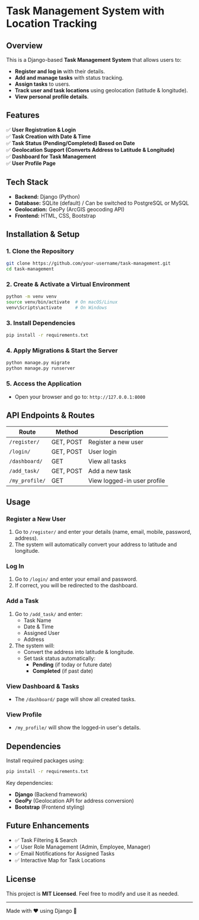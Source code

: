 # Task Management System with Location Tracking

## Overview
This is a Django-based **Task Management System** that allows users to:
- **Register and log in** with their details.
- **Add and manage tasks** with status tracking.
- **Assign tasks** to users.
- **Track user and task locations** using geolocation (latitude & longitude).
- **View personal profile details**.

## Features
✅ **User Registration & Login**  
✅ **Task Creation with Date & Time**  
✅ **Task Status (Pending/Completed) Based on Date**  
✅ **Geolocation Support (Converts Address to Latitude & Longitude)**  
✅ **Dashboard for Task Management**  
✅ **User Profile Page**  

## Tech Stack
- **Backend:** Django (Python)
- **Database:** SQLite (default) / Can be switched to PostgreSQL or MySQL
- **Geolocation:** GeoPy (ArcGIS geocoding API)
- **Frontend:** HTML, CSS, Bootstrap

## Installation & Setup

### **1. Clone the Repository**
```bash
git clone https://github.com/your-username/task-management.git
cd task-management
```

### **2. Create & Activate a Virtual Environment**
```bash
python -m venv venv
source venv/bin/activate  # On macOS/Linux
venv\Scripts\activate     # On Windows
```

### **3. Install Dependencies**
```bash
pip install -r requirements.txt
```

### **4. Apply Migrations & Start the Server**
```bash
python manage.py migrate
python manage.py runserver
```

### **5. Access the Application**
- Open your browser and go to: `http://127.0.0.1:8000`

## API Endpoints & Routes
| Route | Method | Description |
|--------|--------|--------------------------------|
| `/register/` | GET, POST | Register a new user |
| `/login/` | GET, POST | User login |
| `/dashboard/` | GET | View all tasks |
| `/add_task/` | GET, POST | Add a new task |
| `/my_profile/` | GET | View logged-in user profile |

## Usage
### **Register a New User**
1. Go to `/register/` and enter your details (name, email, mobile, password, address).
2. The system will automatically convert your address to latitude and longitude.

### **Log In**
1. Go to `/login/` and enter your email and password.
2. If correct, you will be redirected to the dashboard.

### **Add a Task**
1. Go to `/add_task/` and enter:
   - Task Name
   - Date & Time
   - Assigned User
   - Address
2. The system will:
   - Convert the address into latitude & longitude.
   - Set task status automatically:
     - **Pending** (if today or future date)
     - **Completed** (if past date)

### **View Dashboard & Tasks**
- The `/dashboard/` page will show all created tasks.

### **View Profile**
- `/my_profile/` will show the logged-in user's details.

## Dependencies
Install required packages using:
```bash
pip install -r requirements.txt
```
Key dependencies:
- **Django** (Backend framework)
- **GeoPy** (Geolocation API for address conversion)
- **Bootstrap** (Frontend styling)

## Future Enhancements
- ✅ Task Filtering & Search
- ✅ User Role Management (Admin, Employee, Manager)
- ✅ Email Notifications for Assigned Tasks
- ✅ Interactive Map for Task Locations

## License
This project is **MIT Licensed**. Feel free to modify and use it as needed.

---
Made with ❤️ using Django 🚀

